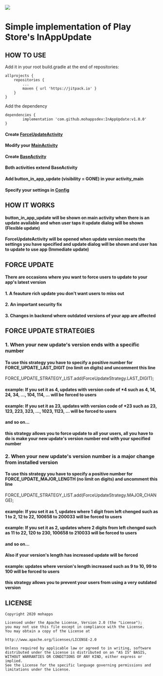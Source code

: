 [![](https://jitpack.io/v/mohappsdev/InAppUpdate.svg)](https://jitpack.io/#mohappsdev/InAppUpdate)
# Simple implementation of Play Store's InAppUpdate

## HOW TO USE


Add it in your root build.gradle at the end of repositories:

	allprojects {
		repositories {
			...
			maven { url 'https://jitpack.io' }
		}
	}

Add the dependency

	dependencies {
	        implementation 'com.github.mohappsdev:InAppUpdate:v1.0.0'
	}


   #### Create [ForceUpdateActivity](https://github.com/mohappsdev/InAppUpdate/blob/master/app/src/main/java/mohapps/iaudemo/activity/ForceUpdateActivity.java)
   #### Modify your [MainActivity](https://github.com/mohappsdev/InAppUpdate/blob/master/app/src/main/java/mohapps/iaudemo/activity/MainActivity.java)
   #### Create [BaseActivity](https://github.com/mohappsdev/InAppUpdate/blob/master/app/src/main/java/mohapps/iaudemo/activity/BaseActivity.java)
   #### Both activities extend BaseActivity
   #### Add button_in_app_update (visibility = GONE) in your activity_main
   #### Specify your settings in [Config](https://github.com/mohappsdev/InAppUpdate/blob/master/app/src/main/java/mohapps/iaudemo/config/Config.java)

## HOW IT WORKS
   #### button_in_app_update will be shown on main activity when there is an update available and when user taps it update dialog will be shown (Flexible update)
   #### ForceUpdateActivity will be opened when update version meets the settings you have specified and update dialog will be shown and user has to update to use app (Immediate update)
   

## FORCE UPDATE
   #### There are occasions where you want to force users to update to your app's latest version
   #### 1. A feauture rich update you don't want users to miss out
   #### 2. An important security fix
   #### 3. Changes in backend where outdated versions of your app are affected

## FORCE UPDATE STRATEGIES
   ### 1. When your new update's version ends with a specific number
   #### To use this strategy you have to specify a positive number for FORCE_UPDATE_LAST_DIGIT (no limit on digits) and uncomment this line
   FORCE_UPDATE_STRATEGY_LIST.add(ForceUpdateStrategy.LAST_DIGIT);
   #### example: If you set it as 4, updates with version code of *4 such as 4, 14, 24, 34, ..., 104, 114, ... will be forced to users
   #### example: If you set it as 23, updates with version code of *23 such as 23, 123, 223, 323, ..., 1023, 1123, ... will be forced to users
   #### and so on...
   #### this strategy allows you to force update to all your users, all you have to do is make your new update's version number end with your specified number

   ### 2. When your new update's version number is a major change from installed version
   #### To use this strategy you have to specify a positive number for FORCE_UPDATE_MAJOR_LENGTH (no limit on digits) and uncomment this line
   FORCE_UPDATE_STRATEGY_LIST.add(ForceUpdateStrategy.MAJOR_CHANGE);
   #### example: If you set it as 1, updates where 1 digit from left chenged such as 1 to 2, 12 to 22, 100658 to 200033 will be forced to users
   #### example: If you set it as 2, updates where 2 digits from left chenged such as 11 to 22, 120 to 230, 100658 to 210033 will be forced to users
   #### and so on...
   #### Also if your version's length has increased update will be forced
   #### example: updates where version's length increased such as 9 to 10, 99 to 100 will be forced to users
   #### this strategy allows you to prevent your users from using a very outdated version
   
   ## LICENSE

    Copyright 2020 mohapps

    Licensed under the Apache License, Version 2.0 (the "License");
    you may not use this file except in compliance with the License.
    You may obtain a copy of the License at

    http://www.apache.org/licenses/LICENSE-2.0

    Unless required by applicable law or agreed to in writing, software
    distributed under the License is distributed on an "AS IS" BASIS,
    WITHOUT WARRANTIES OR CONDITIONS OF ANY KIND, either express or implied.
    See the License for the specific language governing permissions and
    limitations under the License.



   
